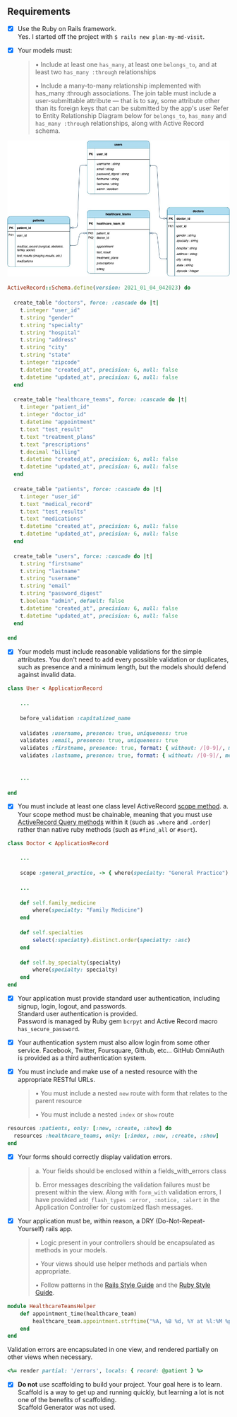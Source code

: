 ## Requirements

- [x] Use the Ruby on Rails framework. <br>
Yes. I started off the project with `$ rails new plan-my-md-visit`.

- [x] Your models must:  
  > • Include at least one `has_many`, at least one `belongs_to`, and at least two `has_many :through` relationships 
  >   
  > • Include a many-to-many relationship implemented with has_many :through associations. The join table must include a user-submittable attribute — that is to say, some attribute other than its foreign keys that can be submitted by the app's user
Refer to Entity Relationship Diagram below for `belongs_to`, `has_many` and `has_many :through` relationships, along with Active Record schema.
<div align="center">
  <img src="./PlanMyMDVisit.jpg">
</div>

```ruby
ActiveRecord::Schema.define(version: 2021_01_04_042023) do

  create_table "doctors", force: :cascade do |t|
    t.integer "user_id"
    t.string "gender"
    t.string "specialty"
    t.string "hospital"
    t.string "address"
    t.string "city"
    t.string "state"
    t.integer "zipcode"
    t.datetime "created_at", precision: 6, null: false
    t.datetime "updated_at", precision: 6, null: false
  end

  create_table "healthcare_teams", force: :cascade do |t|
    t.integer "patient_id"
    t.integer "doctor_id"
    t.datetime "appointment"
    t.text "test_result"
    t.text "treatment_plans"
    t.text "prescriptions"
    t.decimal "billing"
    t.datetime "created_at", precision: 6, null: false
    t.datetime "updated_at", precision: 6, null: false
  end

  create_table "patients", force: :cascade do |t|
    t.integer "user_id"
    t.text "medical_record"
    t.text "test_results"
    t.text "medications"
    t.datetime "created_at", precision: 6, null: false
    t.datetime "updated_at", precision: 6, null: false
  end

  create_table "users", force: :cascade do |t|
    t.string "firstname"
    t.string "lastname"
    t.string "username"
    t.string "email"
    t.string "password_digest"
    t.boolean "admin", default: false
    t.datetime "created_at", precision: 6, null: false
    t.datetime "updated_at", precision: 6, null: false
  end

end
```

- [x] Your models must include reasonable validations for the simple attributes. You don't need to add every possible validation or duplicates, such as presence and a minimum length, but the models should defend against invalid data.

```ruby 
class User < ApplicationRecord 

    ...

    before_validation :capitalized_name

    validates :username, presence: true, uniqueness: true 
    validates :email, presence: true, uniqueness: true
    validates :firstname, presence: true, format: { without: /[0-9]/, message: "Numbers are not allowed." }
    validates :lastname, presence: true, format: { without: /[0-9]/, message: "Numbers are not allowed." }

    
    ...

end 
```

- [x] You must include at least one class level ActiveRecord [scope method](https://guides.rubyonrails.org/active_record_querying.html#scopes).
  a. Your scope method must be chainable, meaning that you must use [ActiveRecord Query methods](https://guides.rubyonrails.org/active_record_querying.html) within it (such as `.where` and `.order`) rather than native ruby methods (such as `#find_all` or `#sort`).

```ruby 
class Doctor < ApplicationRecord 
    
    ...

    scope :general_practice, -> { where(specialty: "General Practice") }

    ...

    def self.family_medicine 
        where(specialty: "Family Medicine")
    end 

    def self.specialties
        select(:specialty).distinct.order(specialty: :asc)
    end 

    def self.by_specialty(specialty)
        where(specialty: specialty)
    end 
end 
```

- [x] Your application must provide standard user authentication, including signup, login, logout, and passwords. <br>
Standard user authentication is provided. <br>
Password is managed by Ruby gem `bcrpyt` and Active Record macro `has_secure_password`.

- [x] Your authentication system must also allow login from some other service. Facebook, Twitter, Foursquare, Github, etc...
GitHub OmniAuth is provided as a third authentication system.

- [x] You must include and make use of a nested resource with the appropriate RESTful URLs.
  > • You must include a nested `new` route with form that relates to the parent resource  
  >  
  > • You must include a nested `index` or `show` route

```ruby
resources :patients, only: [:new, :create, :show] do
  resources :healthcare_teams, only: [:index, :new, :create, :show]
end
```

- [x] Your forms should correctly display validation errors.
  > a. Your fields should be enclosed within a fields_with_errors class
  >
  > b. Error messages describing the validation failures must be present within the view.
Along with `form_with` validation errors, I have provided `add_flash_types :error, :notice, :alert` in the Application Controller for customized flash messages.


- [x] Your application must be, within reason, a DRY (Do-Not-Repeat-Yourself) rails app. 
  > • Logic present in your controllers should be encapsulated as methods in your models.  
  >  
  > • Your views should use helper methods and partials when appropriate. 
  >    
  > • Follow patterns in the [Rails Style Guide](https://github.com/bbatsov/rails-style-guide) and the [Ruby Style Guide](https://github.com/bbatsov/ruby-style-guide).

```ruby
module HealthcareTeamsHelper
    def appointment_time(healthcare_team)
        healthcare_team.appointment.strftime("%A, %B %d, %Y at %l:%M %p")
    end 
end
```
Validation errors are encapsulated in one view, and rendered partially on other views when necessary.
```ruby 
<%= render partial: '/errors', locals: { record: @patient } %>
```

- [x] **Do not** use scaffolding to build your project. Your goal here is to learn. Scaffold is a way to get up and running quickly, but learning a lot is not one of the benefits of scaffolding. <br>
Scaffold Generator was not used. 